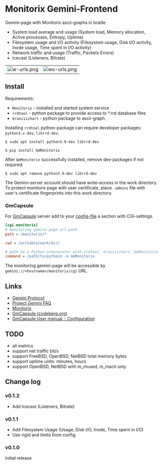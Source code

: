 # Monitorix Gemini-Frontend

Gemini-page with Monitorix ascii-graphs in braille.
* System load average and usage
  (System load, Memory allocation, Active processes, Entropy, Uptime)
* Filesystem usage and I/O activity
  (Filesystem usage, Disk I/O activity, Inode usage, Time spent in I/O activity)
* Network traffic and usage (Traffic, Packets Errors)
* Icecast (Listeners, Bitrate)

|   |   |
|---|---|
|![w-urls.png](https://codeberg.org/cthulhu/gm-monitorix-cgi/raw/tag/v0.1.2/assets/w-urls.png)|![wo-urls.png](https://codeberg.org/cthulhu/gm-monitorix-cgi/raw/tag/v0.1.2/assets/wo-urls.png)|

## Install

Requirements:
* `Monitorix` - installed and started system service
* `rrdtool` - python package to provide access to *.rrd database files
* `brasciichart` - python package to ascii-graph

Installing `rrdtool` python-package can require developer
packages: `python3.x-dev`, `librrd-dev`. 
```shell
$ sudo apt install python3.9-dev librrd-dev
```
```shell
$ pip install GmMonitorix
```
After `GmMonitorix` successfully installed, remove dev-packages if not required:
```shell
$ sudo apt remove python3.9-dev librrd-dev
```

The Gemini-server account should have write-access in the work directory.
To protect monitorix page with user certificate, place `.admins` file with
user's certificate fingerprints into this work directory.

### GmCapsule
For [GmCapsule][3] server add to your [config-file][4]
a section with CGI-settings.
```gm-capsule-config.ini
[cgi.monitorix]
# monitoring gemini-page url-path
path = /monitorix/*

cwd = /writable/work/dir/

# path to a Python-interpreter with rrdtool, brasciichart, GmMonitorix
command = /path/to/python3 -m GmMonitorix
```
The monitoring gemini-page will be accessible 
by `gemini://<hostname>/monitorix/cgi` URL.

## Links
* [Gemini Protocol][0]
* [Project Gemini FAQ][1]
* [Monitorix][2]
* [GmCapsule (codeberg.org)][3]
* [GmCapsule User manual :: Configuration][4]

[0]: https://geminiprotocol.net/
[1]: https://geminiprotocol.net/docs/faq.gmi
[2]: https://www.monitorix.org/
[3]: https://codeberg.org/skyjake/gmcapsule
[4]: https://geminispace.org/gmcapsule/gmcapsule.html#id2

## TODO
* all metrics
* support net traffic bit/s
* support FreeBSD, OpenBSD, NetBSD total memory bytes
* support uptime units: minutes, hours
* support OpenBSD, NetBSD with m_mused, m_macti only

## Change log

### v0.1.2
* Add Icecast (Listeners, Bitrate)

### v0.1.1
* Add Filesystem Usage (Usage, Disk I/O, Inode, Time spent in I/O)
* Use rigid and limits from config
  
### v0.1.0
Initial release
